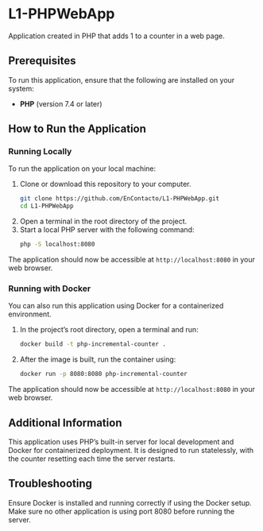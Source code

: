 # L1-PHPWebApp
 Application created in PHP that adds 1 to a counter in a web page.
## Prerequisites
To run this application, ensure that the following are installed on your system:
- **PHP** (version 7.4 or later)

## How to Run the Application

### Running Locally
To run the application on your local machine:
1. Clone or download this repository to your computer.
   ```bash
   git clone https://github.com/EnContacto/L1-PHPWebApp.git
   cd L1-PHPWebApp
2. Open a terminal in the root directory of the project.   
3. Start a local PHP server with the following command:
   ```bash
   php -S localhost:8080
The application should now be accessible at `http://localhost:8080` in your web browser.

### Running with Docker
You can also run this application using Docker for a containerized environment.
1. In the project’s root directory, open a terminal and run:
   ```bash
   docker build -t php-incremental-counter .

2. After the image is built, run the container using:
   ```bash
   docker run -p 8080:8080 php-incremental-counter
The application should now be accessible at `http://localhost:8080` in your web browser.

## Additional Information
This application uses PHP’s built-in server for local development and Docker for containerized deployment. It is designed to run statelessly, with the counter resetting each time the server restarts.

## Troubleshooting
Ensure Docker is installed and running correctly if using the Docker setup.
Make sure no other application is using port 8080 before running the server.
